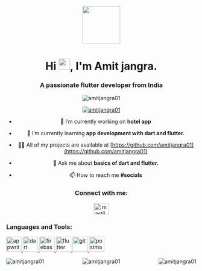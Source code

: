 <div id="header" align="center">
  <img src="https://media.giphy.com/media/M9gbBd9nbDrOTu1Mqx/giphy.gif" width="100"/>
  <div id="badges">
 <h1>
  Hi
  <img src="https://media.giphy.com/media/hvRJCLFzcasrR4ia7z/giphy.gif" width="30px"/>,
   I'm Amit jangra.
</h1> 

<h3 align="center">A passionate flutter developer from India</h3>

<p align="center"> <img src="https://komarev.com/ghpvc/?username=amitjangra01&label=Profile%20views&color=0e75b6&style=flat" alt="amitjangra01" /> </p>

<p align="center"> <a href="https://github.com/ryo-ma/github-profile-trophy"><img src="https://github-profile-trophy.vercel.app/?username=amitjangra01" alt="amitjangra01" /></a> </p>

- 🔭 I’m currently working on **hotel app**

- 🌱 I’m currently learning **app development with dart and flutter.**

- 👨‍💻 All of my projects are available at [https://github.com/amitjangra01](https://github.com/amitjangra01)

- 💬 Ask me about **basics of dart and flutter.**

- 📫 How to reach me **#socials**

<h3 align="center">Connect with me:</h3>
<p align="center">
<a href="https://twitter.com/mastii_official" target="blank"><img align="center" src="https://raw.githubusercontent.com/rahuldkjain/github-profile-readme-generator/master/src/images/icons/Social/twitter.svg" alt="mastii_official" height="30" width="40" /></a>
</p>

<h3 align="left">Languages and Tools:</h3>
<p align="left"> <a href="https://appwrite.io" target="_blank" rel="noreferrer"> <img src="https://www.vectorlogo.zone/logos/appwriteio/appwriteio-icon.svg" alt="appwrite" width="40" height="40"/> </a> <a href="https://dart.dev" target="_blank" rel="noreferrer"> <img src="https://www.vectorlogo.zone/logos/dartlang/dartlang-icon.svg" alt="dart" width="40" height="40"/> </a> <a href="https://firebase.google.com/" target="_blank" rel="noreferrer"> <img src="https://www.vectorlogo.zone/logos/firebase/firebase-icon.svg" alt="firebase" width="40" height="40"/> </a> <a href="https://flutter.dev" target="_blank" rel="noreferrer"> <img src="https://www.vectorlogo.zone/logos/flutterio/flutterio-icon.svg" alt="flutter" width="40" height="40"/> </a> <a href="https://git-scm.com/" target="_blank" rel="noreferrer"> <img src="https://www.vectorlogo.zone/logos/git-scm/git-scm-icon.svg" alt="git" width="40" height="40"/> </a> <a href="https://postman.com" target="_blank" rel="noreferrer"> <img src="https://www.vectorlogo.zone/logos/getpostman/getpostman-icon.svg" alt="postman" width="40" height="40"/> </a> </p>
    
<p><img align="left" src="https://github-readme-stats.vercel.app/api?username=amitjangra01&show_icons=true&locale=en" alt="amitjangra01" /></p>
    
<p><img align="right" src="https://github-readme-streak-stats.herokuapp.com/?user=amitjangra01&" alt="amitjangra01" /></p>
        <div id="">  </div id="">
<p><img align="center" src="https://github-readme-stats.vercel.app/api/top-langs?username=amitjangra01&show_icons=true&locale=en&layout=compact" alt="amitjangra01" /></p>





